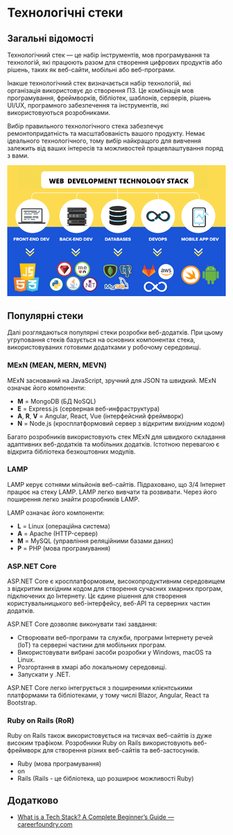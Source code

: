 # Технологічні стеки

## Загальні відомості

Технологічний стек — це набір інструментів, мов програмування та технологій, які працюють разом для створення цифрових продуктів або рішень, таких як веб-сайти, мобільні або веб-програми.

Інакше технологічний стек визначається набір технологій, які організація використовує до створення ПЗ. Це комбінація мов програмування, фреймворків, бібліотек, шаблонів, серверів, рішень UI/UX, програмного забезпечення та інструментів, які використовуються розробниками.

Вибір правильного технологічного стека забезпечує ремонтопридатність та масштабованість вашого продукту. Немає ідеального технологічного, тому вибір найкращого для вивчення залежить від ваших інтересів та можливостей працевлаштування поряд з вами.

![Стеки](./assets/tech-stacks.png)

## Популярні стеки

Далі розглядаються популярні стеки розробки веб-додатків. При цьому угруповання стеків базується на основних компонентах стека, використовуваних готовими додатками у робочому середовищі.

### MExN (MEAN, MERN, MEVN)

MExN заснований на JavaScript, зручний для JSON та швидкий. MExN означає його компоненти:

- **M** = MongoDB (БД NoSQL)
- **E** = Express.js (серверная веб-инфраструктура)
- **A**, **R**, **V** = Angular, React, Vue (інтерфейсний фреймворк)
- **N** = Node.js (кросплатформовий сервер з відкритим вихідним кодом)

Багато розробників використовують стек MEхN для швидкого складання адаптивних веб-додатків та мобільних додатків. Істотною перевагою є відкрита бібліотека безкоштовних модулів.

### LAMP

LAMP керує сотнями мільйонів веб-сайтів. Підраховано, що 3/4 Інтернет працює на стеку LAMP. LAMP легко вивчати та розвивати. Через його поширення легко знайти розробників LAMP.

LAMP означає його компоненти:

- **L** = Linux (операційна система)
- **A** = Apache (HTTP-сервер)
- **M** = MySQL (управління реляційними базами даних)
- **P** = PHP (мова програмування)

### ASP.NET Core

ASP.NET Core є кросплатформовим, високопродуктивним середовищем з відкритим вихідним кодом для створення сучасних хмарних програм, підключених до Інтернету. Цє єдине рішення для створення користувальницького веб-інтерфейсу, веб-API та серверних частин додатків.

ASP.NET Core дозволяє виконувати такі завдання:

- Створювати веб-програми та служби, програми Інтернету речей (IoT) та серверні частини для мобільних програм.
- Використовувати вибрані засоби розробки у Windows, macOS та Linux.
- Розгортання в хмарі або локальному середовищі.
- Запускати у .NET.

ASP.NET Core легко інтегрується з поширеними клієнтськими платформами та бібліотеками, у тому числі Blazor, Angular, React та Bootstrap.

### Ruby on Rails (RoR)

Ruby on Rails також використовується на тисячах веб-сайтів із дуже високим трафіком. Розробники Ruby on Rails використовують веб-фреймворк для створення різних веб-сайтів та веб-застосунків.

- Ruby (мова програмування)
- on
- Rails (Rails - це бібліотека, що розширює можливості Ruby)

## Додатково

- [What is a Tech Stack? A Complete Beginner’s Guide — careerfoundry.com](https://careerfoundry.com/en/blog/web-development/what-is-a-tech-stack/)
